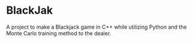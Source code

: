 # BlackJak
A project to make a Blackjack game in C++ while utilizing Python and the Monte Carlo training method to the dealer. 
